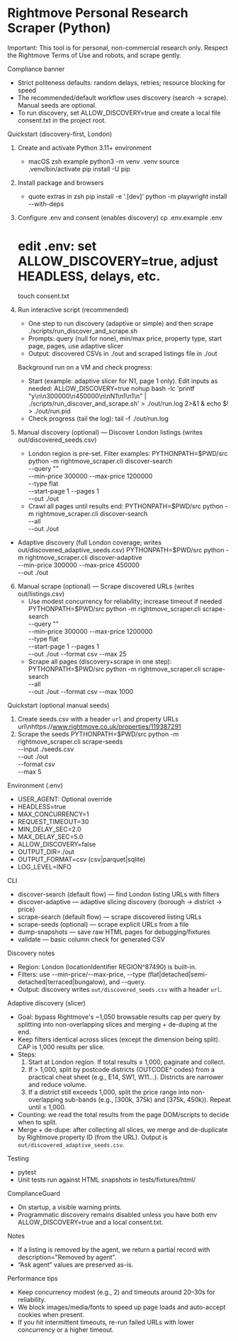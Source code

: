 # Rightmove Personal Research Scraper (Python)

Important: This tool is for personal, non-commercial research only. Respect the Rightmove Terms of Use and robots, and scrape gently.

Compliance banner
- Strict politeness defaults: random delays, retries; resource blocking for speed
- The recommended/default workflow uses discovery (search → scrape). Manual seeds are optional.
- To run discovery, set ALLOW_DISCOVERY=true and create a local file consent.txt in the project root.

Quickstart (discovery-first, London)
1) Create and activate Python 3.11+ environment
   - macOS zsh example
     python3 -m venv .venv
     source .venv/bin/activate
     pip install -U pip

2) Install package and browsers
   - quote extras in zsh
     pip install -e '.[dev]'
     python -m playwright install --with-deps

3) Configure .env and consent (enables discovery)
   cp .env.example .env
   # edit .env: set ALLOW_DISCOVERY=true, adjust HEADLESS, delays, etc.
   touch consent.txt

4) Run interactive script (recommended)
   - One step to run discovery (adaptive or simple) and then scrape
     ./scripts/run_discover_and_scrape.sh
   - Prompts: query (null for none), min/max price, property type, start page, pages, use adaptive slicer
   - Output: discovered CSVs in ./out and scraped listings file in ./out

   Background run on a VM and check progress:
   - Start (example: adaptive slicer for N1, page 1 only). Edit inputs as needed:
     ALLOW_DISCOVERY=true nohup bash -lc 'printf "y\n\n300000\n450000\n\nN1\n1\n1\n" | ./scripts/run_discover_and_scrape.sh' > ./out/run.log 2>&1 & echo $! > ./out/run.pid
   - Check progress (tail the log):
     tail -f ./out/run.log

5) Manual discovery (optional) — Discover London listings (writes out/discovered_seeds.csv)
   - London region is pre-set. Filter examples:
     PYTHONPATH=$PWD/src python -m rightmove_scraper.cli discover-search \
       --query "" \
       --min-price 300000 --max-price 1200000 \
       --type flat \
       --start-page 1 --pages 1 \
       --out ./out
   - Crawl all pages until results end:
     PYTHONPATH=$PWD/src python -m rightmove_scraper.cli discover-search \
       --all \
       --out ./out

  - Adaptive discovery (full London coverage; writes out/discovered_adaptive_seeds.csv)
    PYTHONPATH=$PWD/src python -m rightmove_scraper.cli discover-adaptive \
      --min-price 300000 --max-price 450000 \
      --out ./out

6) Manual scrape (optional) — Scrape discovered URLs (writes out/listings.csv)
   - Use modest concurrency for reliability; increase timeout if needed
     PYTHONPATH=$PWD/src python -m rightmove_scraper.cli scrape-search \
       --query "" \
       --min-price 300000 --max-price 1200000 \
       --type flat \
       --start-page 1 --pages 1 \
       --out ./out --format csv --max 25
   - Scrape all pages (discovery+scrape in one step):
     PYTHONPATH=$PWD/src python -m rightmove_scraper.cli scrape-search \
       --all \
       --out ./out --format csv --max 1000

Quickstart (optional manual seeds)
1) Create seeds.csv with a header `url` and property URLs
   url\nhttps://www.rightmove.co.uk/properties/119387291
2) Scrape the seeds
   PYTHONPATH=$PWD/src python -m rightmove_scraper.cli scrape-seeds \
     --input ./seeds.csv \
     --out ./out \
     --format csv \
     --max 5

Environment (.env)
- USER_AGENT: Optional override
- HEADLESS=true
- MAX_CONCURRENCY=1
- REQUEST_TIMEOUT=30
- MIN_DELAY_SEC=2.0
- MAX_DELAY_SEC=5.0
- ALLOW_DISCOVERY=false
- OUTPUT_DIR=./out
- OUTPUT_FORMAT=csv (csv|parquet|sqlite)
- LOG_LEVEL=INFO

CLI
- discover-search (default flow) — find London listing URLs with filters
- discover-adaptive — adaptive slicing discovery (borough → district → price)
- scrape-search (default flow) — scrape discovered listing URLs
- scrape-seeds (optional) — scrape explicit URLs from a file
- dump-snapshots — save raw HTML pages for debugging/fixtures
- validate — basic column check for generated CSV

Discovery notes
- Region: London (locationIdentifier REGION^87490) is built-in.
- Filters: use --min-price/--max-price, --type (flat|detached|semi-detached|terraced|bungalow), and --query.
- Output: discovery writes `out/discovered_seeds.csv` with a header `url`.

Adaptive discovery (slicer)
- Goal: bypass Rightmove's ~1,050 browsable results cap per query by splitting into non-overlapping slices and merging + de-duping at the end.
- Keep filters identical across slices (except the dimension being split). CAP is 1,000 results per slice.
- Steps:
  1) Start at London region. If total results ≤ 1,000, paginate and collect.
  2) If > 1,000, split by postcode districts (OUTCODE^ codes) from a practical cheat sheet (e.g., E14, SW1, W11…). Districts are narrower and reduce volume.
  3) If a district still exceeds 1,000, split the price range into non-overlapping sub-bands (e.g., [300k, 375k) and [375k, 450k)). Repeat until ≤ 1,000.
- Counting: we read the total results from the page DOM/scripts to decide when to split.
- Merge + de-dupe: after collecting all slices, we merge and de-duplicate by Rightmove property ID (from the URL). Output is `out/discovered_adaptive_seeds.csv`.

Testing
- pytest
- Unit tests run against HTML snapshots in tests/fixtures/html/

ComplianceGuard
- On startup, a visible warning prints.
- Programmatic discovery remains disabled unless you have both env ALLOW_DISCOVERY=true and a local consent.txt.

Notes
- If a listing is removed by the agent, we return a partial record with description="Removed by agent".
- “Ask agent” values are preserved as-is.

Performance tips
- Keep concurrency modest (e.g., 2) and timeouts around 20–30s for reliability.
- We block images/media/fonts to speed up page loads and auto-accept cookies when present.
- If you hit intermittent timeouts, re-run failed URLs with lower concurrency or a higher timeout.


